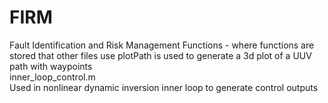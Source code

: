 # FIRM
Fault Identification and Risk Management
Functions - where functions are stored that other files use
plotPath is used to generate a 3d plot of a UUV path with waypoints  
inner_loop_control.m  
Used in nonlinear dynamic inversion inner loop to generate control outputs
